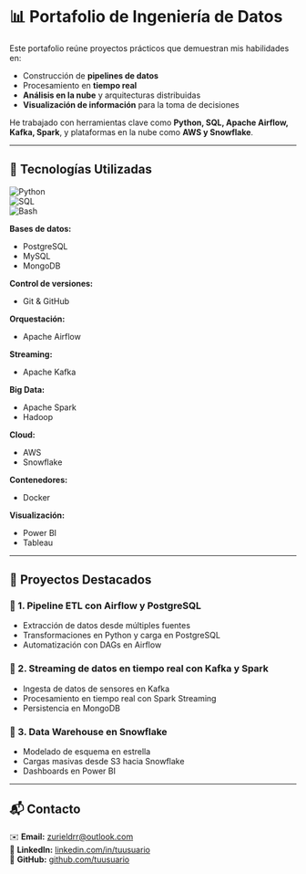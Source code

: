 # 📊 Portafolio de Ingeniería de Datos  

Este portafolio reúne proyectos prácticos que demuestran mis habilidades en:  
- Construcción de **pipelines de datos**  
- Procesamiento en **tiempo real**  
- **Análisis en la nube** y arquitecturas distribuidas  
- **Visualización de información** para la toma de decisiones  

He trabajado con herramientas clave como **Python, SQL, Apache Airflow, Kafka, Spark**, y plataformas en la nube como **AWS y Snowflake**.  

---

## 🚀 Tecnologías Utilizadas  

![Python](https://img.shields.io/badge/Python-3776AB?style=for-the-badge&logo=python&logoColor=white)  
![SQL](https://img.shields.io/badge/SQL-003B57?style=for-the-badge&logo=postgresql&logoColor=white)  
![Bash](https://img.shields.io/badge/Bash-4EAA25?style=for-the-badge&logo=gnu-bash&logoColor=white)  

**Bases de datos:**  
- PostgreSQL  
- MySQL  
- MongoDB  

**Control de versiones:**  
- Git & GitHub  

**Orquestación:**  
- Apache Airflow  

**Streaming:**  
- Apache Kafka  

**Big Data:**  
- Apache Spark  
- Hadoop  

**Cloud:**  
- AWS  
- Snowflake  

**Contenedores:**  
- Docker  

**Visualización:**  
- Power BI  
- Tableau  

---

## 📂 Proyectos Destacados  

### 🔹 1. Pipeline ETL con Airflow y PostgreSQL  
- Extracción de datos desde múltiples fuentes  
- Transformaciones en Python y carga en PostgreSQL  
- Automatización con DAGs en Airflow  

### 🔹 2. Streaming de datos en tiempo real con Kafka y Spark  
- Ingesta de datos de sensores en Kafka  
- Procesamiento en tiempo real con Spark Streaming  
- Persistencia en MongoDB  

### 🔹 3. Data Warehouse en Snowflake  
- Modelado de esquema en estrella  
- Cargas masivas desde S3 hacia Snowflake  
- Dashboards en Power BI  

---

## 📬 Contacto  

✉️ **Email:** [zurieldrr@outlook.com](mailto:zurieldrr@outlook.com)  
💼 **LinkedIn:** [linkedin.com/in/tuusuario](https://linkedin.com/in/tuusuario)  
🐙 **GitHub:** [github.com/tuusuario](https://github.com/tuusuario)  
